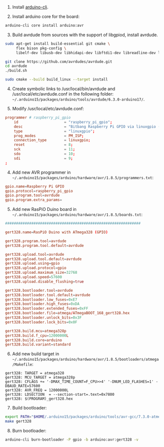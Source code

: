 1. Install [arduino-cli](https://github.com/arduino/arduino-cli/).

2. Install arduino core for the board:
```sh
arduino-cli core install arduino:avr
```

3. Build avrdude from sources with the support of libgpiod, install avrdude.

```sh
sudo apt-get install build-essential git cmake \
     flex bison pkg-config \
     libelf-dev libusb-dev libhidapi-dev libftdi1-dev libreadline-dev libserialport-dev libgpiod-dev

git clone https://github.com/avrdudes/avrdude.git
cd avrdude
./build.sh

sudo cmake --build build_linux --target install
```

4. Create symbolic links to /usr/local/bin/avrdude and /usr/local/etc/avrdude.conf in the following folder: `~/.arduino15/packages/arduino/tools/avrdude/6.3.0-arduino17/`.

5. Modify /usr/local/etc/avrdude.conf:

```conf
programmer # raspberry_pi_gpio
    id                     = "raspberry_pi_gpio";
    desc                   = "Bitbang Raspberry Pi GPIO via linuxgpio (sysfs or libgpiod)";
    type                   = "linuxgpio";
    prog_modes             = PM_ISP;
    connection_type        = linuxgpio;
    reset                  = 8;
    sck                    = 11;
    sdo                    = 10;
    sdi                    = 9;
;
```

4. Add new AVR programmer in `~/.arduino15/packages/arduino/hardware/avr/1.8.5/programmers.txt`:

```conf
gpio.name=Raspberry Pi GPIO
gpio.protocol=raspberry_pi_gpio
gpio.program.tool=avrdude
gpio.program.extra_params=
```

5. Add new RasPiO Duino board in `~/.arduino15/packages/arduino/hardware/avr/1.8.5/boards.txt`:

```conf
##############################################################

gert328.name=RasPiO Duino with ATmega328 (GPIO)

gert328.program.tool=avrdude
gert328.program.tool.default=avrdude

gert328.upload.tool=avrdude
gert328.upload.tool.default=avrdude
gert328.upload.using=gpio
gert328.upload.protocol=gpio
gert328.upload.maximum_size=32768
gert328.upload.speed=57600
gert328.upload.disable_flushing=true

gert328.bootloader.tool=avrdude
gert328.bootloader.tool.default=avrdude
gert328.bootloader.low_fuses=0xE7
gert328.bootloader.high_fuses=0xDA
gert328.bootloader.extended_fuses=0xFF
gert328.bootloader.file=atmega/ATmegaBOOT_168_gert328.hex
gert328.bootloader.unlock_bits=0x3F
gert328.bootloader.lock_bits=0x0F

gert328.build.mcu=atmega328p
gert328.build.f_cpu=12000000L
gert328.build.core=arduino
gert328.build.variant=standard
```

6. Add new build target in `~/.arduino15/packages/arduino/hardware/avr/1.8.5/bootloaders/atmega/Makefile`:

```make
gert328: TARGET = atmega328
gert328: MCU_TARGET = atmega328p
gert328: CFLAGS += '-DMAX_TIME_COUNT=F_CPU>>4' '-DNUM_LED_FLASHES=1' -DBAUD_RATE=57600
gert328: AVR_FREQ = 12000000L
gert328: LDSECTION  = --section-start=.text=0x7800
gert328: $(PROGRAM)_gert328.hex
```

7. Build bootloader:

```sh
export PATH="$HOME/.arduino15/packages/arduino/tools/avr-gcc/7.3.0-atmel3.6.1-arduino7/bin:$PATH"
make gert328
```

8. Burn bootloader:

```sh
arduino-cli burn-bootloader -P gpio -b arduino:avr:gert328 -v
```
